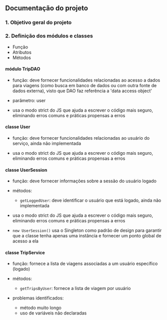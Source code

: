 ## Documentação do projeto

### 1. Objetivo geral do projeto

### 2. Definição dos módulos e classes

- Função
- Atributos
- Métodos

#### módulo TripDAO

- função: deve fornecer funcionalidades relacionadas ao acesso a dados para viagens (como busca em banco de dados ou com outra fonte de dados externa), visto que DAO faz referência a 'data access object'

- parâmetro: user

- usa o modo strict do JS que ajuda a escrever o código mais seguro, eliminando erros comuns e práticas propensas a erros

#### classe User

- função: deve fornecer funcionalidades relacionadas ao usuário do serviço, ainda não implementada

- usa o modo strict do JS que ajuda a escrever o código mais seguro, eliminando erros comuns e práticas propensas a erros

#### classe UserSession

- função: deve fornecer informações sobre a sessão do usuário logado

- métodos:

  - `getLoggedUser`: deve identificar o usuário que está logado, ainda não implementada

- usa o modo strict do JS que ajuda a escrever o código mais seguro, eliminando erros comuns e práticas propensas a erros

- `new UserSession()` usa o Singleton como padrão de design para garantir que a classe tenha apenas uma instância e fornecer um ponto global de acesso a ela

#### classe TripService

- função: fornece a lista de viagens associadas a um usuário específico (logado)

- métodos:

  - `getTripsByUser`: fornece a lista de viagem por usuário

- problemas identificados:
  - método muito longo
  - uso de variáveis não declaradas
